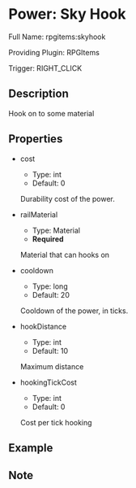 # Power: Sky Hook

<!-- This file is generated ingame by `/rpgitem gen-wiki`. -->
<!-- Please only edit between "beginCustomXXXX" and "endCustomXXXX".  -->
<!-- If you want to edit description of this power or property, -->
<!-- please edit corresponding section in "resources/lang/en_US.yml" -->

Full Name: rpgitems:skyhook

Providing Plugin: RPGItems

Trigger: RIGHT_CLICK

<!-- beginCustomHeader -->
<!-- endCustomHeader -->

## Description

Hook on to some material
<!-- beginCustomDescription -->
<!-- endCustomDescription -->

## Properties

* cost

  * Type: int
  * Default: 0

  Durability cost of the power.

* railMaterial

  * Type: Material
  * **Required**

  Material that can hooks on

* cooldown

  * Type: long
  * Default: 20

  Cooldown of the power, in ticks.

* hookDistance

  * Type: int
  * Default: 10

  Maximum distance

* hookingTickCost

  * Type: int
  * Default: 0

  Cost per tick hooking


<!-- beginCustomProperties -->
<!-- endCustomProperties -->

## Example

<!-- beginCustomExample -->
<!-- endCustomExample -->

## Note

<!-- beginCustomNote -->
<!-- endCustomNote -->